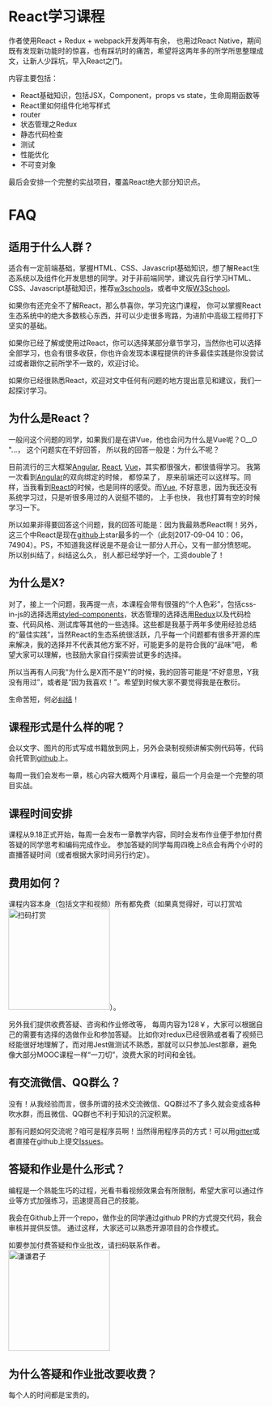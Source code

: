 # React学习课程

作者使用React + Redux + webpack开发两年有余， 也用过React Native，期间既有发现新功能时的惊喜，也有踩坑时的痛苦，希望将这两年多的所学所思整理成文，让新人少踩坑，早入React之门。

内容主要包括：
* React基础知识，包括JSX，Component，props vs state，生命周期函数等
* React里如何组件化地写样式
* router
* 状态管理之Redux
* 静态代码检查
* 测试
* 性能优化
* 不可变对象

最后会安排一个完整的实战项目，覆盖React绝大部分知识点。

# FAQ
## 适用于什么人群？
适合有一定前端基础，掌握HTML、CSS、Javascript基础知识，想了解React生态系统以及组件化开发思想的同学。对于非前端同学，建议先自行学习HTML、CSS、Javascript基础知识，推荐[w3schools](https://www.w3schools.com/)，或者中文版[W3School](http://www.w3school.com.cn/)。

如果你有还完全不了解React，那么恭喜你，学习完这门课程， 你可以掌握React生态系统中的绝大多数核心东西，并可以少走很多弯路，为进阶中高级工程师打下坚实的基础。

如果你已经了解或使用过React，你可以选择某部分章节学习，当然你也可以选择全部学习，也会有很多收获，你也许会发现本课程提供的许多最佳实践是你没尝试过或者跟你之前所学不一致的，欢迎讨论。

如果你已经很熟悉React，欢迎对文中任何有问题的地方提出意见和建议，我们一起探讨学习。

## 为什么是React？
一般问这个问题的同学，如果我们是在讲Vue，他也会问为什么是Vue呢？O__O "…， 这个问题实在不好回答， 所以我的回答一般是：为什么不呢？

目前流行的三大框架[Angular](https://angular.io/), [React](https://facebook.github.io/react/), [Vue](https://vuejs.org/)，其实都很强大，都很值得学习。 我第一次看到[Angular](https://angular.io/)的双向绑定的时候， 都惊呆了， 原来前端还可以这样写。同样，当我看到[React](https://facebook.github.io/react/)的时候，也是同样的感受。而[Vue](https://vuejs.org/), 不好意思，因为我还没有系统学习过，只是听很多用过的人说挺不错的， 上手也快， 我也打算有空的时候学习一下。

所以如果非得要回答这个问题，我的回答可能是：因为我最熟悉React啊！另外，这三个中React是现在[github](https://github.com/facebook/react)上star最多的一个（此刻2017-09-04 10：06，74904）。PS，不知道我这样说是不是会让一部分人开心，又有一部分愤怒呢。 所以别纠结了，纠结这么久， 别人都已经学好一个，工资double了！

## 为什么是X?
对了，接上一个问题，我再提一点，本课程会带有很强的“个人色彩”，包括css-in-js的选择选用[styled-components](https://github.com/styled-components/styled-components/)，状态管理的选择选用[Redux](https://github.com/reactjs/redux)以及代码检查、代码风格、测试库等其他的一些选择。这些都是我基于两年多使用经验总结的“最佳实践”，当然React的生态系统很活跃，几乎每一个问题都有很多开源的库来解决，我的选择并不代表其他方案不好，可能更多的是符合我的“品味”吧， 希望大家可以理解，也鼓励大家自行探索尝试更多的选择。

所以当再有人问我“为什么是X而不是Y”的时候，我的回答可能是“不好意思，Y我没有用过”，或者是”因为我喜欢！”。希望到时候大家不要觉得我是在敷衍。

生命苦短，何必[纠结](https://read.douban.com/ebook/13351764/)！

## 课程形式是什么样的呢？
会以文字、图片的形式写成书籍放到网上，另外会录制视频讲解实例代码等，代码会托管到[github](https://github.com/MagicFunAI/react-course)上。

每周一我们会发布一章，核心内容大概两个月课程，最后一个月会是一个完整的项目实战。

## 课程时间安排
课程从9.18正式开始，每周一会发布一章教学内容，同时会发布作业便于参加付费答疑的同学思考和编码完成作业。 参加答疑的同学每周四晚上8点会有两个小时的直播答疑时间（或者根据大家时间另行约定）。

## 费用如何？
课程内容本身（包括文字和视频）所有都免费（如果真觉得好，可以打赏哈<img src="https:////static.magicfun.ai/qrcode/wxpay.png" alt="扫码打赏" width="200" height="200" />）。

另外我们提供收费答疑、咨询和作业修改等， 每周内容为128￥，大家可以根据自己的需要有选择的选做作业和参加答疑。 比如你对redux已经很熟或者看了视频已经能很好地理解了，而对用Jest做测试不熟悉，那就可以只参加Jest那章，避免像大部分MOOC课程一样“一刀切”，浪费大家的时间和金钱。

## 有交流微信、QQ群么？
没有！从我经验而言，很多所谓的技术交流微信、QQ群过不了多久就会变成各种吹水群，而且微信、QQ群也不利于知识的沉淀积累。

那有问题如何交流呢？咱可是程序员啊！当然得用程序员的方式！可以用[gitter](https://gitter.im/react-magicfun)或者直接在github上提交[Issues](https://github.com/MagicFunAI/react-course/issues)。

## 答疑和作业是什么形式？
编程是一个熟能生巧的过程，光看书看视频效果会有所限制，希望大家可以通过作业等方式加强练习，迅速提高自己的技能。

我会在Github上开一个repo，做作业的同学通过github PR的方式提交代码，我会审核并提供反馈。 通过这样，大家还可以熟悉开源项目的合作模式。

如要参加付费答疑和作业批改，请扫码联系作者。<img src="https://static.magicfun.ai/qrcode/qqjz.png" width="200" alt="谦谦君子" />

## 为什么答疑和作业批改要收费？
每个人的时间都是宝贵的。